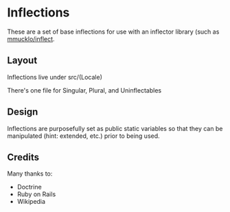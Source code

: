 # Inflections

These are a set of base inflections for use with an inflector library (such as [mmucklo/inflect](https://github.com/mmucklo/inflect).

## Layout

Inflections live under src/(Locale)

There's one file for Singular, Plural, and Uninflectables

## Design

Inflections are purposefully set as public static variables so that they can be manipulated (hint: extended, etc.) prior to being used.

## Credits

Many thanks to:

 * Doctrine
 * Ruby on Rails
 * Wikipedia
